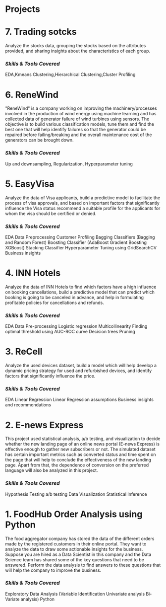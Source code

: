 # Projects
# **7. Trading sotcks**
Analyze the stocks data, grouping the stocks based on the attributes provided, and sharing insights about the characteristics of each group.

  ### *Skills & Tools Covered*
EDA,Kmeans Clustering,Hierarchical Clustering,Cluster Profiling


# **6. ReneWind**
"ReneWind" is a company working on improving the machinery/processes involved in the production of wind energy using machine learning and has collected data of generator failure of wind turbines using sensors. The objective is to build various classification models, tune them and find the best one that will help identify failures so that the generator could be repaired before failing/breaking and the overall maintenance cost of the generators can be brought down.

### *Skills & Tools Covered*
Up and downsampling,
Regularization,
Hyperparameter tuning

# **5. EasyVisa**

Analyze the data of Visa applicants, build a predictive model to facilitate the process of visa approvals, and based on important factors that significantly influence the Visa status recommend a suitable profile for the applicants for whom the visa should be certified or denied.

### *Skills & Tools Covered*
EDA
Data Preprocessing
Customer Profiling
Bagging Classifiers (Bagging and Random Forest)
Boosting Classifier (AdaBoost
Gradient Boosting
XGBoost)
Stacking Classifier
Hyperparameter Tuning using GridSearchCV
Business insights

# **4. INN Hotels**
Analyze the data of INN Hotels to find which factors have a high influence on booking cancellations, build a predictive model that can predict which booking is going to be canceled in advance, and help in formulating profitable policies for cancellations and refunds.

### *Skills & Tools Covered*
EDA
Data Pre-processing
Logistic regression
Multicollinearity
Finding optimal threshold using AUC-ROC curve
Decision trees
Pruning

# **3. ReCell**

Analyze the used devices dataset, build a model which will help develop a dynamic pricing strategy for used and refurbished devices, and identify factors that significantly influence the price.

### *Skills & Tools Covered*
EDA
Linear Regression
Linear Regression assumptions
Business insights and recommendations

# **2. E-news Express**

This project used statistical analysis, a/b testing, and visualization to decide whether the new landing page of an online news portal (E-news Express) is effective enough to gather new subscribers or not. The simulated dataset has certain important metrics such as converted status and time spent on the page that will help to conclude the effectiveness of the new landing page. Apart from that, the dependence of conversion on the preferred language will also be analyzed in this project.

### *Skills & Tools Covered*
Hypothesis Testing
a/b testing
Data Visualization
Statistical Inference

# **1. FoodHub Order Analysis using Python**

The food aggregator company has stored the data of the different orders made by the registered customers in their online portal. They want to analyze the data to draw some actionable insights for the business. Suppose you are hired as a Data Scientist in this company and the Data Science team has shared some of the key questions that need to be answered. Perform the data analysis to find answers to these questions that will help the company to improve the business.

### *Skills & Tools Covered*
Exploratory Data Analysis (Variable Identification
Univariate analysis
Bi-Variate analysis)
Python

